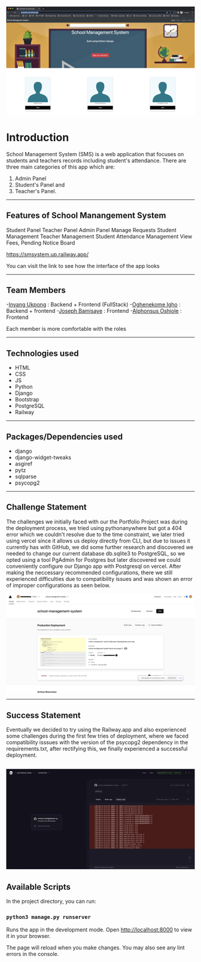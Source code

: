 
![School Management System](static/images/readme_images/smsystem-app.png)

# Introduction

School Management System (SMS) is a web application that focuses on students and teachers records including student's attendance. There are three main categories of this app which are:

1. Admin Panel
2. Student's Panel and
3. Teacher's Panel.

---

## Features of School Manangement System

Student Panel
Teacher Panel
Admin Panel
Manage Requests
Student Management
Teacher Management
Student Attendance Management
View Fees, Pending
Notice Board

<https://smsystem.up.railway.app/>

You can visit the link to see how the interface of the app looks

---

## Team Members

-[Inyang Ukpong](github.com/InyangUkpong) : Backend + Frontend (FullStack)
-[Oghenekome Igho](github.com/meetkome) : Backend + frontend
-[Joseph Bamisaye](github.com/Joethesaint) : Frontend
-[Alphonsus Oshiole](github.com/Alphydoo) : Frontend

Each member is more comfortable with the roles

---

## Technologies used

- HTML
- CSS
- JS
- Python
- Django
- Bootstrap
- PostgreSQL
- Railway

---

## Packages/Dependencies used

- django
- django-widget-tweaks
- asgiref
- pytz
- sqlparse
- psycopg2

---

## Challenge Statement

The challenges we initially faced with our the Portfolio Project was during the deployment process, we tried using pythonanywhere but got a 404 error which we couldn't resolve due to the time constraint, we later tried using vercel since it allows us deploy directly from CLI, but due to issues it currently has with GitHub, we did some further research and discovered we needed to change our current database db.sqlite3 to PostgreSQL, so we opted using a tool PgAdmin for Postgres but later discovered we could conveniently configure our Django app with Postgresql on vercel. After making the neccessary recommended  configurations, there we still experienced difficulties due to compatibility issues and was shown an error of improper configurations as seen below.

![Vercel Configuration Error](static/images/readme_images/vercel-deployment-error.png)

---

## Success Statement

Eventually we decided to try using the Railway.app and also experienced some challenges during the first few tries of deployment, where we faced compatibility isssues with the version of the psycopg2 dependency in the requirements.txt, after rectifying this, we finally experienced a successful deployment.

![Gunicorn Error-Log](static/images/readme_images/railway-build-error1.png)
---

## Available Scripts

In the project directory, you can run:

### `python3 manage.py runserver`

Runs the app in the development mode.
Open [http://localhost:8000](http://localhost:8000) to view it in your browser.

The page will reload when you make changes.
You may also see any lint errors in the console.
